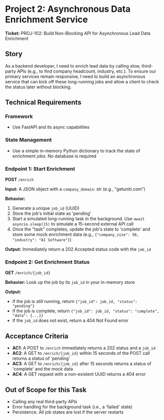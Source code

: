 # Project 2: Asynchronous Data Enrichment Service

**Ticket:** PROJ-102: Build Non-Blocking API for Asynchronous Lead Data Enrichment

## Story

As a backend developer, I need to enrich lead data by calling slow, third-party APIs (e.g., to find company headcount, industry, etc.). To ensure our primary services remain responsive, I need to build an asynchronous service that can kick off these long-running jobs and allow a client to check the status later without blocking.

## Technical Requirements

### Framework
- Use FastAPI and its async capabilities

### State Management
- Use a simple in-memory Python dictionary to track the state of enrichment jobs. No database is required

### Endpoint 1: Start Enrichment
**POST** `/enrich`

**Input:** A JSON object with a `company_domain`: str (e.g., "getuniti.com")

**Behavior:**
1. Generate a unique `job_id` (UUID)
2. Store the job's initial state as 'pending'
3. Start a simulated long-running task in the background. Use `await asyncio.sleep(15)` to simulate a 15-second external API call
4. Once the "task" completes, update the job's state to 'complete' and store some mock enrichment data (e.g., `{"company_size": 50, "industry": "AI Software"}`)

**Output:** Immediately return a 202 Accepted status code with the `job_id`

### Endpoint 2: Get Enrichment Status
**GET** `/enrich/{job_id}`

**Behavior:** Look up the job by its `job_id` in your in-memory store

**Output:**
- If the job is still running, return `{"job_id": job_id, "status": "pending"}`
- If the job is complete, return `{"job_id": job_id, "status": "complete", "data": {...}}`
- If the `job_id` does not exist, return a 404 Not Found error

## Acceptance Criteria

- **AC1**: A POST to `/enrich` immediately returns a 202 status and a `job_id`
- **AC2**: A GET to `/enrich/{job_id}` within 15 seconds of the POST call returns a status of 'pending'
- **AC3**: A GET to `/enrich/{job_id}` after 15 seconds returns a status of 'complete' and the mock data
- **AC4**: A GET request with a non-existent UUID returns a 404 error

## Out of Scope for this Task

- Calling any real third-party APIs
- Error handling for the background task (i.e., a 'failed' state)
- Persistence. All job states are lost if the server restarts